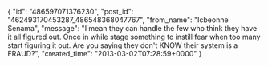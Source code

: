  {
   "id": "486597071376230",
   "post_id": "462493170453287_486548368047767",
   "from_name": "Icbeonne Senama",
   "message": "I mean they can handle the few who think they have it all figured out. Once in while stage something to instill fear when too many start figuring it out. Are you saying they don't KNOW their system is a FRAUD?",
   "created_time": "2013-03-02T07:28:59+0000"
 }

